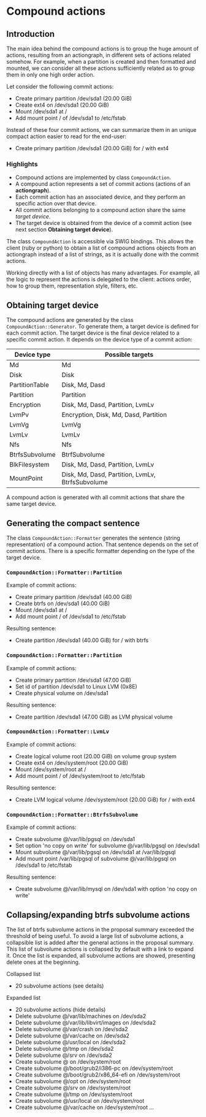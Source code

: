 
# Compound actions

## Introduction

The main idea behind the compound actions is to group the huge amount of 
actions, resulting from an actiongraph, in different sets of actions related 
somehow. For example, when a partition is created and then formatted and mounted,
we can consider all these actions sufficiently related as to group them in only 
one high order action.

Let consider the following commit actions:

*  Create primary partition /dev/sda1 (20.00 GiB)
*  Create ext4 on /dev/sda1 (20.00 GiB)
*  Mount /dev/sda1 at /
*  Add mount point / of /dev/sda1 to /etc/fstab

Instead of these four commit actions, we can summarize them in an unique compact 
action easier to read for the end-user:

* Create primary partition /dev/sda1 (20.00 GiB) for / with ext4

### Highlights

* Compound actions are implemented by class `CompoundAction`.
* A compound action represents a set of commit actions (actions of an 
  **actiongraph**).
* Each commit action has an associated device, and they perform an specific 
  action over that device.
* All commit actions belonging to a compound action share the same 
  *target device*.
* The target device is obtained from the device of a commit action (see next 
  section **Obtaining target device**).

The class `CompoundAction` is accessible via SWIG bindings. This allows the 
client (ruby or python) to obtain a list of compound actions objects from an 
actiongraph instead of a list of strings, as it is actually done with the commit 
actions.

Working directly with a list of objects has many advantages. For example, all 
the logic to represent the actions is delegated to the client: actions order, 
how to group them, representation style, filters, etc.


## Obtaining target device

The compound actions are generated by the class `CompoundAction::Generator`. To 
generate them, a target device is defined for each commit action. The target 
device is the final device related to a specific commit action. It depends on 
the device type of a commit action:

|Device type     | Possible targets
|----------------|----------------------
|Md              | Md
|Disk            | Disk
|PartitionTable  | Disk, Md, Dasd
|Partition       | Partition
|Encryption      | Disk, Md, Dasd, Partition, LvmLv 
|LvmPv           | Encryption, Disk, Md, Dasd, Partition
|LvmVg           | LvmVg
|LvmLv           | LvmLv
|Nfs             | Nfs 
|BtrfsSubvolume  | BtrfSubvolume
|BlkFilesystem   | Disk, Md, Dasd, Partition, LvmLv
|MountPoint      | Disk, Md, Dasd, Partition, LvmLv, BtrfsSubvolume

A compound action is generated with all commit actions that share the same 
target device.


## Generating the compact sentence

The class `CompoundAction::Formatter` generates the sentence (string 
representation) of a compound action. That sentence depends on the set of commit 
actions. There is a specific formatter depending on the type of the target 
device.

### `CompoundAction::Formatter::Partition`

Example of commit actions:

* Create primary partition /dev/sda1 (40.00 GiB)
* Create btrfs on /dev/sda1 (40.00 GiB)
* Mount /dev/sda1 at /
* Add mount point / of /dev/sda1 to /etc/fstab

Resulting sentence:

* Create partition /dev/sda1 (40.00 GiB) for / with btrfs

### `CompoundAction::Formatter::Partition`

Example of commit actions:

* Create primary partition /dev/sda1 (47.00 GiB)
* Set id of partition /dev/sda1 to Linux LVM (0x8E)
* Create physical volume on /dev/sda1

Resulting sentence:

* Create partition /dev/sda1 (47.00 GiB) as LVM physical volume

### `CompoundAction::Formatter::LvmLv`

Example of commit actions:

* Create logical volume root (20.00 GiB) on volume group system
* Create ext4 on /dev/system/root (20.00 GiB)
* Mount /dev/system/root at /
* Add mount point / of /dev/system/root to /etc/fstab

Resulting sentence:

* Create LVM logical volume /dev/system/root (20.00 GiB) for / with ext4

### `CompoundAction::Formatter::BtrfsSubvolume`

Example of commit actions:

* Create subvolume @/var/lib/pgsql on /dev/sda1
* Set option 'no copy on write' for subvolume @/var/lib/pgsql on /dev/sda1
* Mount subvolume @/var/lib/pgsql on /dev/sda1 at /var/lib/pgsql
* Add mount point /var/lib/pgsql of subvolume @/var/lib/pgsql on 
  /dev/sda1 to /etc/fstab

Resulting sentence:

* Create subvolume @/var/lib/mysql on /dev/sda1 with option 'no copy on write'


## Collapsing/expanding btrfs subvolume actions

The list of btrfs subvolume actions in the proposal summary exceeded the 
threshold of being useful. To avoid a large list of subvolume actions, a 
collapsible list is added after the general actions in the proposal summary. 
This list of subvolume actions is collapsed by default with a link to expand it. 
Once the list is expanded, all subvolume actions are showed, presenting delete 
ones at the beginning.

Collapsed list

* 20 subvolume actions (see details)

Expanded list

* 20 subvolume actions (hide details)
* Delete subvolume @/var/lib/machines on /dev/sda2
* Delete subvolume @/var/lib/libvirt/images on /dev/sda2
* Delete subvolume @/var/crash on /dev/sda2
* Delete subvolume @/var/cache on /dev/sda2
* Delete subvolume @/usr/local on /dev/sda2
* Delete subvolume @/tmp on /dev/sda2
* Delete subvolume @/srv on /dev/sda2
* Create subvolume @ on /dev/system/root
* Create subvolume @/boot/grub2/i386-pc on /dev/system/root
* Create subvolume @/boot/grub2/x86_64-efi on /dev/system/root
* Create subvolume @/opt on /dev/system/root
* Create subvolume @/srv on /dev/system/root
* Create subvolume @/tmp on /dev/system/root
* Create subvolume @/usr/local on /dev/system/root
* Create subvolume @/var/cache on /dev/system/root
...

